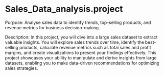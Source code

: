 # Sales_Data_analysis.project

Purpose: Analyse sales data to identify trends, top-selling products, and revenue 
metrics for business decision-making.

Description: In this project, you will dive into a large sales dataset to extract 
valuable insights. You will explore sales trends over time, identify the best-selling 
products, calculate revenue metrics such as total sales and profit margins, and 
create visualizations to present your findings effectively. This project showcases your 
ability to manipulate and derive insights from large datasets, enabling you to make 
data-driven recommendations for optimizing sales strategies.
